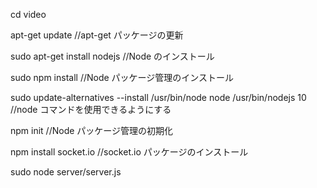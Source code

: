 cd video

apt-get update  //apt-get パッケージの更新 

sudo apt-get install nodejs  //Node のインストール 

sudo npm install  //Node パッケージ管理のインストール 

sudo update-alternatives --install /usr/bin/node node /usr/bin/nodejs 10   //node コマンドを使用できるようにする 

npm init  //Node パッケージ管理の初期化

npm install socket.io  //socket.io パッケージのインストール 

sudo node server/server.js
